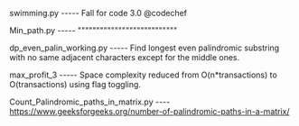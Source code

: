 swimming.py ----- Fall for code 3.0 @codechef

Min_path.py ----- """""""""""""""""""""""""""

dp_even_palin_working.py ----- Find longest even palindromic substring with no same adjacent characters except for the middle ones.

max_profit_3 ----- Space complexity reduced from O(n*transactions) to O(transactions) using flag toggling. 

Count_Palindromic_paths_in_matrix.py ---- https://www.geeksforgeeks.org/number-of-palindromic-paths-in-a-matrix/
